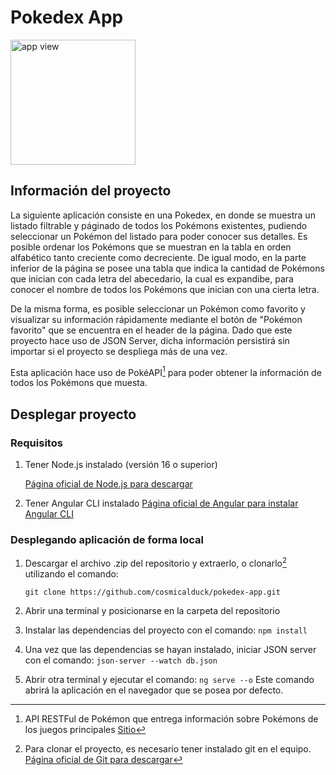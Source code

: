 # Pokedex App

<img src="https://github.com/cosmicalduck/pokedex-app/assets/43730688/259aa5aa-3d17-4da8-8fa3-e73e238f41be" alt="app view" width="200"/>

## Información del proyecto

La siguiente aplicación consiste en una Pokedex, en donde se muestra un listado filtrable y páginado de todos los Pokémons existentes, pudiendo seleccionar un Pokémon del listado para poder conocer sus detalles. Es posible ordenar los Pokémons que se muestran en la tabla en orden alfabético tanto creciente como decreciente. De igual modo, en la parte inferior de la página se posee una tabla que indica la cantidad de Pokémons que inician con cada letra del abecedario, la cual es expandibe, para conocer el nombre de todos los Pokémons que inician con una cierta letra.

De la misma forma, es posible seleccionar un Pokémon como favorito y visualizar su información rápidamente mediante el botón de "Pokémon favorito" que se encuentra en el header de la página. Dado que este proyecto hace uso de JSON Server, dicha información persistirá sin importar si el proyecto se despliega más de una vez.

Esta aplicación hace uso de PokéAPI[^1] para poder obtener la información de todos los Pokémons que muesta. 

[^1]: API RESTFul de Pokémon que entrega información sobre Pokémons de los juegos principales [Sitio](https://pokeapi.co/)


## Desplegar proyecto

### Requisitos

1. Tener Node.js instalado (versión 16 o superior)
   
   [Página oficial de Node.js para descargar](https://nodejs.org/en)

2. Tener Angular CLI instalado
   [Página oficial de Angular para instalar Angular CLI](https://angular.io/guide/setup-local)

### Desplegando aplicación de forma local

1. Descargar el archivo .zip del repositorio y extraerlo, o clonarlo[^2] utilizando el comando:
   
   `git clone https://github.com/cosmicalduck/pokedex-app.git`

[^2]: Para clonar el proyecto, es necesario tener instalado git en el equipo. [Página oficial de Git para descargar](https://git-scm.com/)

2. Abrir una terminal y posicionarse en la carpeta del repositorio

3. Instalar las dependencias del proyecto con el comando:
  `npm install`

4. Una vez que las dependencias se hayan instalado, iniciar JSON server con el comando:
  `json-server --watch db.json`

5. Abrir otra terminal y ejecutar el comando:
  `ng serve --o`
Este comando abrirá la aplicación en el navegador que se posea por defecto.
